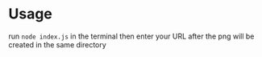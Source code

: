 # Usage #
run `node index.js` in the terminal 
then enter your URL
after the png will be created in the same directory 
